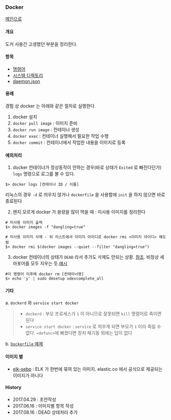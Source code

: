 ### Docker 

[메인으로](https://github.com/juneyoung/DEV-INFOS)

#### 개요
도커 사용간 고생했던 부분을 정리한다.

#### 항목
- [명령어](https://github.com/juneyoung/DEV-INFOS/blob/master/Docker/command/command.md)
- [시스템 디렉토리](https://github.com/juneyoung/DEV-INFOS/blob/master/Docker/sysdir/sysdir.md)
- [daemon.json](https://github.com/juneyoung/DEV-INFOS/blob/master/Docker/daemon/daemon.md)

#### 용례
경험 상 docker 는 아래와 같은 절차로 실행한다.
1. docker 설치
2. `docker pull image` : 이미지 준비
3. `docker run image` : 컨테이너 생성
4. `docker exec` : 컨테이너 실행해서 필요한 작업 수행
5. `docker commit` : 컨테이너에서 작업한 내용을 이미지로 등록

#### 예외처리
1. docker 컨테이너가 정상동작이 안하는 경우(바로 상태가 `Exited` 로 빠진다던가) `logs` 명령으로 로그를 볼 수 있다.

```
$> docker logs [컨테이너 ID / 이름]
```
리눅스의 경우 `-d` 로 띄우지 않거나 `dockerfile` 을 사용함에 `init` 을 하지 않으면 바로 종료된다

2. 왠지 모르게 docker 가 용량을 많이 먹을 때 : 미사용 이미지를 정리한다

```
# 미사용 이미지 출력
$> docker images -f "dangling=true"

# 미사용 이미지 삭제 - 위 리스트에서 이미지 아이디로 docker rmi <이미지 아이디> 해도 됨
$> docker rmi $(docker images --quiet --filter "dangling=true")
```

3. docker 컨테이너의 상태가 `DEAD` 라서 추가도 삭제도 안되는 상황. [참조](https://github.com/kubevirt/kubevirt/issues/321).
비정상 세마포어를 모두 지우는 듯.[예시](https://github.com/juneyoung/DEV-INFOS/blob/master/Docker/references/killSempaphore.md)

```
#이 명령어 이후에 docker rm [컨테이너명]
$> echo 'y' | sudo dmsetup udevcomplete_all
```



#### 기타
a. `dockerd` 와 `service start docker` 
> - `dockerd` : 부모 프로세스가 `1` 이 아니므로 잘못되면 `kill` 명령어로 죽이면 된다
> - `service start docker` : `service` 로 띄우게 되면 부모가 `1` 이라 죽일 수 없다. `<defunc>`에 빠졌다면 장치 재기동 외에는 답이 없다

b. [`Dockerfile` 예제](https://github.com/juneyoung/docker-edu) 

#### 이미지 별
- [elk-sebp](https://github.com/juneyoung/DEV-INFOS/blob/master/Docker/images/docker_elk_sebp.md) : ELK 가 한번에 묶여 있는 이미지. elastic.co 에서 공식으로 제공되는 이미지가 아니다

#### History
- 2017.04.29 : 초안작성
- 2017.06.16 : 이미지별 항목 작성
- 2017.08.16 : DEAD 상태처리 추가

